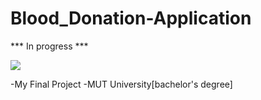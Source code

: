 # Blood_Donation-Application

*** In progress ***

![](https://us-central1-progress-markdown.cloudfunctions.net/progress/70)


-My Final Project
-MUT University[bachelor's degree]
